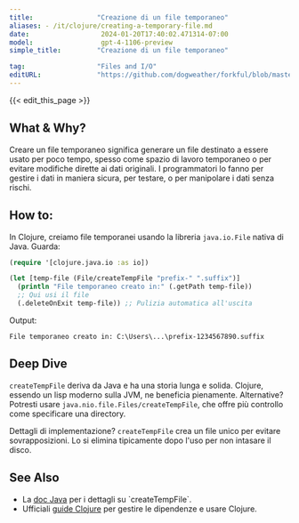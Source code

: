 ```yaml
---
title:                "Creazione di un file temporaneo"
aliases: - /it/clojure/creating-a-temporary-file.md
date:                  2024-01-20T17:40:02.471314-07:00
model:                 gpt-4-1106-preview
simple_title:         "Creazione di un file temporaneo"

tag:                  "Files and I/O"
editURL:              "https://github.com/dogweather/forkful/blob/master/content/it/clojure/creating-a-temporary-file.md"
---
```


{{< edit_this_page >}}

## What & Why?
Creare un file temporaneo significa generare un file destinato a essere usato per poco tempo, spesso come spazio di lavoro temporaneo o per evitare modifiche dirette ai dati originali. I programmatori lo fanno per gestire i dati in maniera sicura, per testare, o per manipolare i dati senza rischi.

## How to:
In Clojure, creiamo file temporanei usando la libreria `java.io.File` nativa di Java. Guarda:

```clojure
(require '[clojure.java.io :as io])

(let [temp-file (File/createTempFile "prefix-" ".suffix")]
  (println "File temporaneo creato in:" (.getPath temp-file))
  ;; Qui usi il file
  (.deleteOnExit temp-file)) ;; Pulizia automatica all'uscita
```

Output:
```
File temporaneo creato in: C:\Users\...\prefix-1234567890.suffix
```

## Deep Dive
`createTempFile` deriva da Java e ha una storia lunga e solida. Clojure, essendo un lisp moderno sulla JVM, ne beneficia pienamente. Alternative? Potresti usare `java.nio.file.Files/createTempFile`, che offre più controllo come specificare una directory.

Dettagli di implementazione? `createTempFile` crea un file unico per evitare sovrapposizioni. Lo si elimina tipicamente dopo l'uso per non intasare il disco.

## See Also
- La [doc Java](https://docs.oracle.com/javase/7/docs/api/java/io/File.html#createTempFile(java.lang.String,%20java.lang.String)) per i dettagli su `createTempFile`.
- Ufficiali [guide Clojure](https://clojure.org/guides/deps_and_cli) per gestire le dipendenze e usare Clojure.
